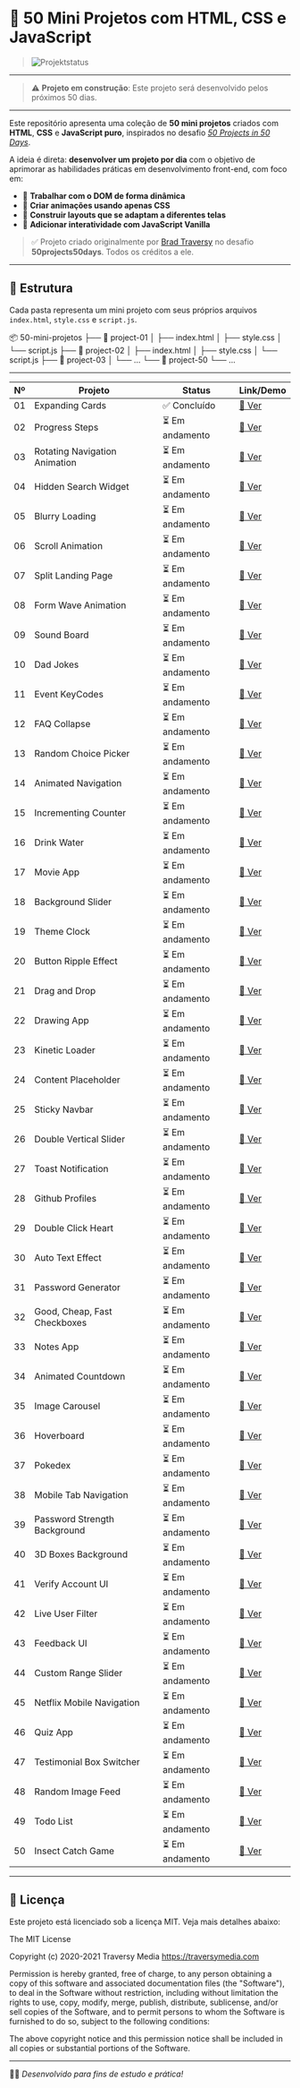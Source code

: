 # 🚀 50 Mini Projetos com HTML, CSS e JavaScript

> ![Projektstatus](https://img.shields.io/badge/Status-Em%20Construcao-yellow)
---

> ⚠️ **Projeto em construção**: Este projeto será desenvolvido pelos próximos 50 dias.
---

Este repositório apresenta uma coleção de **50 mini projetos** criados com **HTML**, **CSS** e **JavaScript puro**, inspirados no desafio [_50 Projects in 50 Days_](https://github.com/bradtraversy/50projects50days).

A ideia é direta: **desenvolver um projeto por dia** com o objetivo de aprimorar as habilidades práticas em desenvolvimento front-end, com foco em:

- 🧠 **Trabalhar com o DOM de forma dinâmica**  
- 🎨 **Criar animações usando apenas CSS**  
- 📱 **Construir layouts que se adaptam a diferentes telas**  
- 🧩 **Adicionar interatividade com JavaScript Vanilla**
 

> ✅ Projeto criado originalmente por [Brad Traversy](https://github.com/bradtraversy) no desafio **50projects50days**. Todos os créditos a ele.

---

## 📁 Estrutura

Cada pasta representa um mini projeto com seus próprios arquivos `index.html`, `style.css` e `script.js`.

📦 50-mini-projetos
├── 📁 project-01
│   ├── index.html
│   ├── style.css
│   └── script.js
├── 📁 project-02
│   ├── index.html
│   ├── style.css
│   └── script.js
├── 📁 project-03
│   └── ...
└── 📁 project-50
    └── ...

---

| Nº  | Projeto                          | Status         | Link/Demo                                                                 |
|-----|----------------------------------|----------------|---------------------------------------------------------------------------|
| 01  | Expanding Cards                  | ✅ Concluído | [🔗 Ver](https://github.com/bradtraversy/50projects50days/tree/master/expanding-cards) |
| 02  | Progress Steps                   | ⏳ Em andamento | [🔗 Ver](https://github.com/bradtraversy/50projects50days/tree/master/progress-steps) |
| 03  | Rotating Navigation Animation    | ⏳ Em andamento | [🔗 Ver](https://github.com/bradtraversy/50projects50days/tree/master/rotating-nav-animation) |
| 04  | Hidden Search Widget             | ⏳ Em andamento | [🔗 Ver](https://github.com/bradtraversy/50projects50days/tree/master/hidden-search) |
| 05  | Blurry Loading                   | ⏳ Em andamento | [🔗 Ver](https://github.com/bradtraversy/50projects50days/tree/master/blurry-loading) |
| 06  | Scroll Animation                 | ⏳ Em andamento | [🔗 Ver](https://github.com/bradtraversy/50projects50days/tree/master/scroll-animation) |
| 07  | Split Landing Page               | ⏳ Em andamento | [🔗 Ver](https://github.com/bradtraversy/50projects50days/tree/master/split-landing-page) |
| 08  | Form Wave Animation              | ⏳ Em andamento | [🔗 Ver](https://github.com/bradtraversy/50projects50days/tree/master/form-wave) |
| 09  | Sound Board                      | ⏳ Em andamento | [🔗 Ver](https://github.com/bradtraversy/50projects50days/tree/master/sound-board) |
| 10  | Dad Jokes                        | ⏳ Em andamento | [🔗 Ver](https://github.com/bradtraversy/50projects50days/tree/master/dad-jokes) |
| 11  | Event KeyCodes                   | ⏳ Em andamento | [🔗 Ver](https://github.com/bradtraversy/50projects50days/tree/master/event-keycodes) |
| 12  | FAQ Collapse                     | ⏳ Em andamento | [🔗 Ver](https://github.com/bradtraversy/50projects50days/tree/master/faq-collapse) |
| 13  | Random Choice Picker             | ⏳ Em andamento | [🔗 Ver](https://github.com/bradtraversy/50projects50days/tree/master/random-choice-picker) |
| 14  | Animated Navigation              | ⏳ Em andamento | [🔗 Ver](https://github.com/bradtraversy/50projects50days/tree/master/animated-navigation) |
| 15  | Incrementing Counter             | ⏳ Em andamento | [🔗 Ver](https://github.com/bradtraversy/50projects50days/tree/master/incrementing-counter) |
| 16  | Drink Water                      | ⏳ Em andamento | [🔗 Ver](https://github.com/bradtraversy/50projects50days/tree/master/drink-water) |
| 17  | Movie App                        | ⏳ Em andamento | [🔗 Ver](https://github.com/bradtraversy/50projects50days/tree/master/movie-app) |
| 18  | Background Slider                | ⏳ Em andamento | [🔗 Ver](https://github.com/bradtraversy/50projects50days/tree/master/background-slider) |
| 19  | Theme Clock                      | ⏳ Em andamento | [🔗 Ver](https://github.com/bradtraversy/50projects50days/tree/master/theme-clock) |
| 20  | Button Ripple Effect             | ⏳ Em andamento | [🔗 Ver](https://github.com/bradtraversy/50projects50days/tree/master/button-ripple-effect) |
| 21  | Drag and Drop                    | ⏳ Em andamento | [🔗 Ver](https://github.com/bradtraversy/50projects50days/tree/master/drag-n-drop) |
| 22  | Drawing App                      | ⏳ Em andamento | [🔗 Ver](https://github.com/bradtraversy/50projects50days/tree/master/drawing-app) |
| 23  | Kinetic Loader                   | ⏳ Em andamento | [🔗 Ver](https://github.com/bradtraversy/50projects50days/tree/master/kinetic-loader) |
| 24  | Content Placeholder              | ⏳ Em andamento | [🔗 Ver](https://github.com/bradtraversy/50projects50days/tree/master/content-placeholder) |
| 25  | Sticky Navbar                    | ⏳ Em andamento | [🔗 Ver](https://github.com/bradtraversy/50projects50days/tree/master/sticky-navbar) |
| 26  | Double Vertical Slider           | ⏳ Em andamento | [🔗 Ver](https://github.com/bradtraversy/50projects50days/tree/master/double-vertical-slider) |
| 27  | Toast Notification               | ⏳ Em andamento | [🔗 Ver](https://github.com/bradtraversy/50projects50days/tree/master/toast-notification) |
| 28  | Github Profiles                  | ⏳ Em andamento | [🔗 Ver](https://github.com/bradtraversy/50projects50days/tree/master/github-profiles) |
| 29  | Double Click Heart               | ⏳ Em andamento | [🔗 Ver](https://github.com/bradtraversy/50projects50days/tree/master/double-click-heart) |
| 30  | Auto Text Effect                 | ⏳ Em andamento | [🔗 Ver](https://github.com/bradtraversy/50projects50days/tree/master/auto-text-effect) |
| 31  | Password Generator               | ⏳ Em andamento | [🔗 Ver](https://github.com/bradtraversy/50projects50days/tree/master/password-generator) |
| 32  | Good, Cheap, Fast Checkboxes     | ⏳ Em andamento | [🔗 Ver](https://github.com/bradtraversy/50projects50days/tree/master/good-cheap-fast) |
| 33  | Notes App                        | ⏳ Em andamento | [🔗 Ver](https://github.com/bradtraversy/50projects50days/tree/master/notes-app) |
| 34  | Animated Countdown               | ⏳ Em andamento | [🔗 Ver](https://github.com/bradtraversy/50projects50days/tree/master/animated-countdown) |
| 35  | Image Carousel                   | ⏳ Em andamento | [🔗 Ver](https://github.com/bradtraversy/50projects50days/tree/master/image-carousel) |
| 36  | Hoverboard                       | ⏳ Em andamento | [🔗 Ver](https://github.com/bradtraversy/50projects50days/tree/master/hoverboard) |
| 37  | Pokedex                          | ⏳ Em andamento | [🔗 Ver](https://github.com/bradtraversy/50projects50days/tree/master/pokedex) |
| 38  | Mobile Tab Navigation            | ⏳ Em andamento | [🔗 Ver](https://github.com/bradtraversy/50projects50days/tree/master/mobile-tab-navigation) |
| 39  | Password Strength Background     | ⏳ Em andamento | [🔗 Ver](https://github.com/bradtraversy/50projects50days/tree/master/password-strength) |
| 40  | 3D Boxes Background              | ⏳ Em andamento | [🔗 Ver](https://github.com/bradtraversy/50projects50days/tree/master/3d-boxes-background) |
| 41  | Verify Account UI                | ⏳ Em andamento | [🔗 Ver](https://github.com/bradtraversy/50projects50days/tree/master/verify-account-ui) |
| 42  | Live User Filter                 | ⏳ Em andamento | [🔗 Ver](https://github.com/bradtraversy/50projects50days/tree/master/live-user-filter) |
| 43  | Feedback UI                      | ⏳ Em andamento | [🔗 Ver](https://github.com/bradtraversy/50projects50days/tree/master/feedback-ui) |
| 44  | Custom Range Slider              | ⏳ Em andamento | [🔗 Ver](https://github.com/bradtraversy/50projects50days/tree/master/custom-range-slider) |
| 45  | Netflix Mobile Navigation        | ⏳ Em andamento | [🔗 Ver](https://github.com/bradtraversy/50projects50days/tree/master/netflix-navigation) |
| 46  | Quiz App                         | ⏳ Em andamento | [🔗 Ver](https://github.com/bradtraversy/50projects50days/tree/master/quiz-app) |
| 47  | Testimonial Box Switcher         | ⏳ Em andamento | [🔗 Ver](https://github.com/bradtraversy/50projects50days/tree/master/testimonial-box-switcher) |
| 48  | Random Image Feed                | ⏳ Em andamento | [🔗 Ver](https://github.com/bradtraversy/50projects50days/tree/master/random-image-feed) |
| 49  | Todo List                        | ⏳ Em andamento | [🔗 Ver](https://github.com/bradtraversy/50projects50days/tree/master/todo-list) |
| 50  | Insect Catch Game                | ⏳ Em andamento | [🔗 Ver](https://github.com/bradtraversy/50projects50days/tree/master/insect-catch-game) |


---

## 📝 Licença

Este projeto está licenciado sob a licença MIT. Veja mais detalhes abaixo:

The MIT License

Copyright (c) 2020-2021
Traversy Media https://traversymedia.com

Permission is hereby granted, free of charge, to any person obtaining a copy of this software
and associated documentation files (the "Software"), to deal in the Software without restriction,
including without limitation the rights to use, copy, modify, merge, publish, distribute,
sublicense, and/or sell copies of the Software, and to permit persons to whom the Software is
furnished to do so, subject to the following conditions:

The above copyright notice and this permission notice shall
be included in all copies or substantial portions of the Software.


---

👨‍💻 *Desenvolvido para fins de estudo e prática!*

